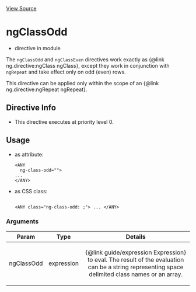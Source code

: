 

[View Source](http://github.com///tree/master/#L18605)



# ngClassOdd



* directive in module []()






The `ngClassOdd` and `ngClassEven` directives work exactly as
{@link ng.directive:ngClass ngClass}, except they work in
conjunction with `ngRepeat` and take effect only on odd (even) rows.

This directive can be applied only within the scope of an
{@link ng.directive:ngRepeat ngRepeat}.








## Directive Info


* This directive executes at priority level 0.


## Usage



* as attribute:
    ```
    <ANY
      ng-class-odd="">
    ...
    </ANY>
    ```
* as CSS class:
    ```
    
    <ANY class="ng-class-odd: ;"> ... </ANY>
    ```




### Arguments

| Param | Type | Details |
| :--: | :--: | :--: |
| ngClassOdd | expression | <p>{@link guide/expression Expression} to eval. The result of the evaluation can be a string representing space delimited class names or an array.</p>  |




